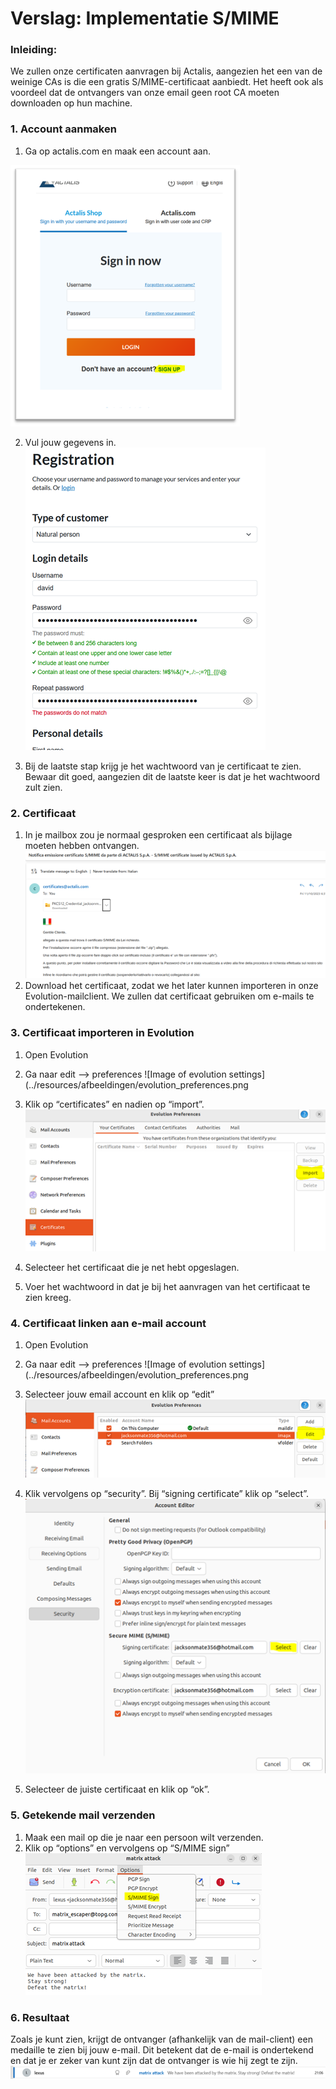 # Verslag: Implementatie S/MIME

### Inleiding:
We zullen onze certificaten aanvragen bij Actalis, aangezien het een van de weinige CAs is die een gratis S/MIME-certificaat aanbiedt. Het heeft ook als voordeel dat de ontvangers van onze email geen root CA moeten downloaden op hun machine.

### 1. Account aanmaken
1. Ga op actalis.com en maak een account aan.  

![Image of actalis login](../resources/afbeeldingen/signup.png)

2. Vul jouw gegevens in.
![Image of actalis registration](../resources/afbeeldingen/registration.png)

3. Bij de laatste stap krijg je het wachtwoord van je certificaat te zien. Bewaar dit goed, aangezien dit de laatste keer is dat je het wachtwoord zult zien.

### 2. Certificaat
1. In je mailbox zou je normaal gesproken een certificaat als bijlage moeten hebben ontvangen.
![Image of received certificates](../resources/afbeeldingen/received_certificate.png)
2. Download het certificaat, zodat we het later kunnen importeren in onze Evolution-mailclient. We zullen dat certificaat gebruiken om e-mails te ondertekenen.

### 3. Certificaat importeren in Evolution
1. Open Evolution
2. Ga naar edit --> preferences
![Image of evolution settings](../resources/afbeeldingen/evolution_preferences.png

3. Klik op “certificates” en nadien op “import”.
![Image of certificate import](../resources/afbeeldingen/evolution_certificate_import.png)
4. Selecteer het certificaat die je net hebt opgeslagen.
5. Voer het wachtwoord in dat je bij het aanvragen van het certificaat te zien kreeg.

### 4. Certificaat linken aan e-mail account
1. Open Evolution
2. Ga naar edit --> preferences
![Image of evolution settings](../resources/afbeeldingen/evolution_preferences.png

3. Selecteer jouw email account en klik op “edit”
![Image of mail account](../resources/afbeeldingen/evolution_edit_mailaccountpng.png)
4. Klik vervolgens op “security”. Bij “signing certificate” klik op “select”.
![Image of selected cert](../resources/afbeeldingen/evolution_select_certificate.png)
5. Selecteer de juiste certificaat en klik op “ok”.

### 5. Getekende mail verzenden
1. Maak een mail op die je naar een persoon wilt verzenden.
2. Klik op “options” en vervolgens op “S/MIME sign”
![Image of signing mail](../resources/afbeeldingen/evolution_sign_email.png)

### 6. Resultaat
Zoals je kunt zien, krijgt de ontvanger (afhankelijk van de mail-client) een medaille te zien bij jouw e-mail. Dit betekent dat de e-mail is ondertekend en dat je er zeker van kunt zijn dat de ontvanger is wie hij zegt te zijn.
![Image of proof mail](../resources/afbeeldingen/email_result.png)
